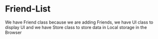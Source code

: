 # Friend-List
We have Friend class because we are adding Friends, we have UI class to display UI and we have Store class to store data in Local storage in the Browser

